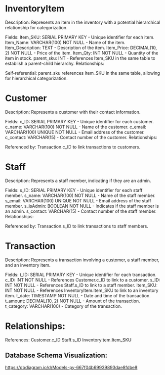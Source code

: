 # InventoryItem
Description: Represents an item in the inventory with a potential hierarchical relationship for categorization.

Fields:
Item_SKU: SERIAL PRIMARY KEY - Unique identifier for each item.
Item_Name: VARCHAR(100) NOT NULL - Name of the item.
Item_Description: TEXT - Description of the item.
Item_Price: DECIMAL(10, 2) NOT NULL - Price of the item.
Item_Qty: INT NOT NULL - Quantity of the item in stock.
parent_sku: INT - References Item_SKU in the same table to establish a parent-child hierarchy.
Relationships:

Self-referential: parent_sku references Item_SKU in the same table, allowing for hierarchical categorization.

# Customer
Description: Represents a customer with their contact information.

Fields:
c_ID: SERIAL PRIMARY KEY - Unique identifier for each customer.
c_name: VARCHAR(100) NOT NULL - Name of the customer.
c_email: VARCHAR(100) UNIQUE NOT NULL - Email address of the customer.
c_contact: VARCHAR(15) - Contact number of the customer.
Relationships:

Referenced by: Transaction.c_ID to link transactions to customers.

# Staff
Description: Represents a staff member, indicating if they are an admin.

Fields:
s_ID: SERIAL PRIMARY KEY - Unique identifier for each staff member.
s_name: VARCHAR(100) NOT NULL - Name of the staff member.
s_email: VARCHAR(100) UNIQUE NOT NULL - Email address of the staff member.
s_isAdmin: BOOLEAN NOT NULL - Indicates if the staff member is an admin.
s_contact: VARCHAR(15) - Contact number of the staff member.
Relationships:

Referenced by: Transaction.s_ID to link transactions to staff members.

# Transaction
Description: Represents a transaction involving a customer, a staff member, and an inventory item.

Fields:
t_ID: SERIAL PRIMARY KEY - Unique identifier for each transaction.
c_ID: INT NOT NULL - References Customer.c_ID to link to a customer.
s_ID: INT NOT NULL - References Staff.s_ID to link to a staff member.
Item_SKU: INT NOT NULL - References InventoryItem.Item_SKU to link to an inventory item.
t_date: TIMESTAMP NOT NULL - Date and time of the transaction.
t_amount: DECIMAL(10, 2) NOT NULL - Amount of the transaction.
t_category: VARCHAR(100) - Category of the transaction.

# Relationships:

References:
Customer.c_ID
Staff.s_ID
InventoryItem.Item_SKU

## Database Schema Visualization: 
https://dbdiagram.io/d/Models-py-667f04b69939893dae8fdbe8